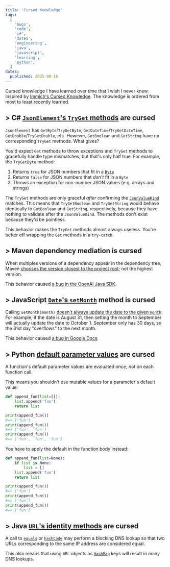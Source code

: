 ```yaml
---
title: 'Cursed Knowledge'
tags:
  [
    'bugs',
    'code',
    'c#',
    'dates',
    'engineering',
    'java',
    'javascript',
    'learning',
    'python',
  ]
dates:
  published: 2025-08-16
---
```


Cursed knowledge I have learned over time that I wish I never knew. Inspired by
[Immich's Cursed Knowledge](https://immich.app/cursed-knowledge). The knowledge
is ordered from most to least recently learned.

## > C# [`JsonElement`'s `TryGet` methods](https://learn.microsoft.com/en-us/dotnet/api/system.text.json.jsonelement#methods) are cursed

`JsonElement` has `GetByte`/`TryGetByte`, `GetDateTime`/`TryGetDateTime`,
`GetDouble`/`TryGetDouble`, etc. However, `GetBoolean` and `GetString` have no
corresponding `TryGet` methods. What gives?

You'd expect `Get` methods to throw exceptions and `TryGet` methods to
gracefully handle type mismatches, but that's only half true. For example, the
`TryGetByte` method:

1. Returns `true` for JSON numbers that fit in a
   [`Byte`](https://learn.microsoft.com/en-us/dotnet/api/system.byte)
2. Returns `false` for JSON numbers that _don't_ fit in a `Byte`
3. Throws an exception for non-number JSON values (e.g. arrays and strings)

The `TryGet` methods are only graceful _after_ confirming the
[`JsonValueKind`](https://learn.microsoft.com/en-us/dotnet/api/system.text.json.jsonvaluekind)
matches. This means that `TryGetBoolean` and `TryGetString` would behave
identically to `GetBoolean` and `GetString`, respectively, because they have
nothing to validate after the `JsonValueKind`. The methods don't exist because
they'd be pointless.

This behavior makes the `TryGet` methods almost always useless. You're better
off wrapping the `Get` methods in a `try-catch`.

## > Maven dependency mediation is cursed

When multiples versions of a dependency appear in the dependency tree, Maven
[chooses the version closest to the project root](https://maven.apache.org/guides/introduction/introduction-to-dependency-mechanism.html#Transitive_Dependencies);
not the highest version.

This behavior caused
[a bug in the OpenAI Java SDK](https://www.stainless.com/blog/escaping-maven-dependency-hell).

## > JavaScript [`Date`'s `setMonth`](https://developer.mozilla.org/en-US/docs/Web/JavaScript/Reference/Global_Objects/Date/setMonth) method is cursed

Calling `setMonth(month)`
[doesn't always update the date to the given `month`](https://developer.mozilla.org/en-US/docs/Web/JavaScript/Reference/Global_Objects/Date/setMonth#description).
For example, if the date is August 31, then setting the month to September will
actually update the date to October 1. September only has 30 days, so the 31st
day "overflows" to the next month.

This behavior caused [a bug in Google Docs](/the-29-days-per-year-bug).

## > Python [default parameter values](https://docs.python.org/3.13/reference/compound_stmts.html#:~:text=Default%20parameter%20values%20are%20evaluated%20from%20left%20to%20right%20when%20the%20function%20definition%20is%20executed) are cursed

A function's default parameter values are evaluated _once_; not on each function
call.

This means you shouldn't use mutable values for a parameter's default value:

```python
def append_fun(list=[]):
    list.append('fun')
    return list

print(append_fun())
#=> ['fun']
print(append_fun())
#=> ['fun', 'fun']
print(append_fun())
#=> ['fun', 'fun', 'fun']
```

You have to apply the default in the function body instead:

```python
def append_fun(list=None):
    if list is None:
        list = []
    list.append('fun')
    return list

print(append_fun())
#=> ['fun']
print(append_fun())
#=> ['fun']
print(append_fun())
#=> ['fun']
```

## > Java [`URL`'s identity methods](https://docs.oracle.com/javase/8/docs/api/java/net/URL.html) are cursed

A call to
[`equals`](https://docs.oracle.com/javase/8/docs/api/java/net/URL.html#equals-java.lang.Object-)
or
[`hashCode`](https://docs.oracle.com/javase/8/docs/api/java/net/URL.html#hashCode--)
may perform a blocking DNS lookup so that two URLs corresponding to the same IP
address are considered equal.

This also means that using `URL` objects as
[`HashMap`](https://docs.oracle.com/javase/8/docs/api/java/util/HashMap.html)
keys will result in many DNS lookups.
